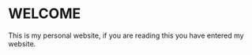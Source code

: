 <html>
<head>
<title>Welcome to my website</title>
</head>
<body> 
    <h1>WELCOME</h1>
    <p>This is my personal website, if you are reading this you have entered my website.</p>

   </body>

   </html>
